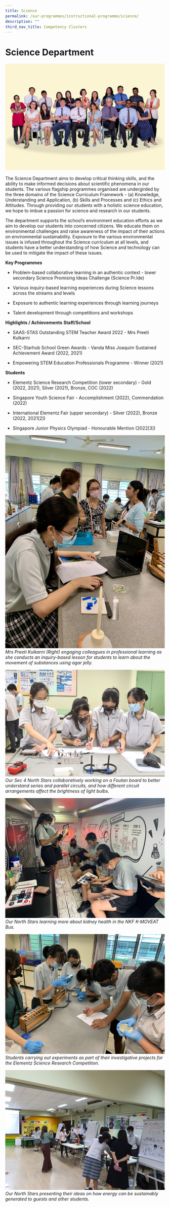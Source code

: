 ```yaml
---
title: Science
permalink: /our-programmes/instructional-programme/science/
description: ""
third_nav_title: Competency Clusters
---
```

#  Science Department
![](/images/2023%20%20%20Science/science_2023.jpg)

The Science Department aims to develop critical thinking skills, and the ability to make informed decisions about scientific phenomena in our students. The various flagship programmes organised are undergirded by the three domains of the Science Curriculum Framework - (a) Knowledge, Understanding and Application, (b) Skills and Processes and (c) Ethics and Attitudes. Through providing our students with a holistic science education, we hope to imbue a passion for science and research in our students.

The department supports the school’s environment education efforts as we aim to develop our students into concerned citizens. We educate them on environmental challenges and raise awareness of the impact of their actions on environmental sustainability. Exposure to the various environmental issues is infused throughout the Science curriculum at all levels, and students have a better understanding of how Science and technology can be used to mitigate the impact of these issues.


**Key Programmes**
*   Problem-based collaborative learning in an authentic context - lower secondary Science Promising Ideas Challenge (Science Pr.Ide)
    
*   Various inquiry-based learning experiences during Science lessons across the streams and levels
    
*   Exposure to authentic learning experiences through learning journeys
    
*   Talent development through competitions and workshops
    

**Highlights / Achievements**
**Staff/School**
*   SAAS-STAS Outstanding STEM Teacher Award 2022 - Mrs Preeti Kulkarni
    
*   SEC-Starhub School Green Awards - Vanda Miss Joaquim Sustained Achievement Award (2022, 2021)
    
*   Empowering STEM Education Professionals Programme - Winner (2021)
    
  
**Students**

*   Elementz Science Research Competition (lower secondary) - Gold (2022, 2021), Silver (2021), Bronze, COC (2022)
    
*   Singapore Youth Science Fair - Accomplishment (2022), Commendation (2022)
    
*   International Elementz Fair (upper secondary) - Silver (2022), Bronze (2022, 2021\[2\])
    
*   Singapore Junior Physics Olympiad - Honourable Mention (2022\[3\])

![](/images/2023%20%20%20Science/picture%201a.jpg)
*Mrs Preeti Kulkarni (Right) engaging colleagues in professional learning as she conducts an inquiry-based lesson for students to learn about the movement of substances using agar jelly.*

![](/images/2023%20%20%20Science/picture%201b.jpg)
*Our Sec 4 North Stars collaboratively working on a Foutan board to better understand series and parallel circuits, and how different circuit arrangements affect the brightness of light bulbs.*

![](/images/2023%20%20%20Science/picture%202.jpeg)
*Our North Stars learning more about kidney health in the NKF K-MOVEAT Bus.*

![](/images/2023%20%20%20Science/picture%203.JPG)
*Students carrying out experiments as part of their investigative projects for the Elementz Science Research Competition.*

![](/images/2023%20%20%20Science/picture%204.jpg)
*Our North Stars presenting their ideas on how energy can be sustainably generated to guests and other students.*